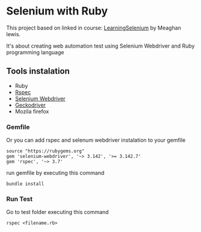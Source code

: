 # Selenium with Ruby
This project based on linked in course: [LearningSelenium](https://www.linkedin.com/learning/learning-selenium/welcome?u=2082620) by Meaghan lewis.

It's about creating web automation test using Selenium Webdriver and Ruby programming language

## Tools instalation
- Ruby
- [Rspec](https://rubygems.org/gems/rspec/versions/3.7.0)
- [Selenium Webdriver](https://rubygems.org/gems/selenium-webdriver)
- [Geckodriver](https://github.com/mozilla/geckodriver/releases)
- Mozila firefox

### Gemfile
Or you can add rspec and selenum webdriver instalation to your gemfile
```
source "https://rubygems.org"
gem 'selenium-webdriver', '~> 3.142', '>= 3.142.7'
gem 'rspec', '~> 3.7'
```

run gemfile by executing this command
```
bundle install
```

### Run Test
Go to test folder executing this command
```
rspec <filename.rb>
```
